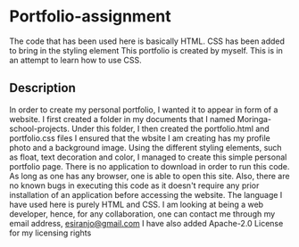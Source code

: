 # Portfolio-assignment
The code that has been used here is basically HTML. CSS has been added to bring in the styling element
This portfolio is created by myself. This is in an attempt to learn how to use CSS.
## Description
In order to create my personal portfolio, I wanted it to appear in form of a website. I first created a folder in my documents that I named Moringa-school-projects. Under this folder, I then created the portfolio.html and portfolio.css files
I ensured that the wbsite I am creating has my profile photo and a background image.
Using the different styling elements, such as float, text decoration and color, I managed to create this simple personal portfolio page.
There is no application to download in order to run this code. As long as one has any browser, one is able to open this site.
Also, there are no known bugs in executing this code as it doesn't require any prior installation of an application before accessing the website.
The language I have used here is purely HTML and CSS.
I am looking at being a web developer, hence, for any collaboration, one can contact me through my email address, esiranjo@gmail.com
I have also added Apache-2.0 License for my licensing rights
